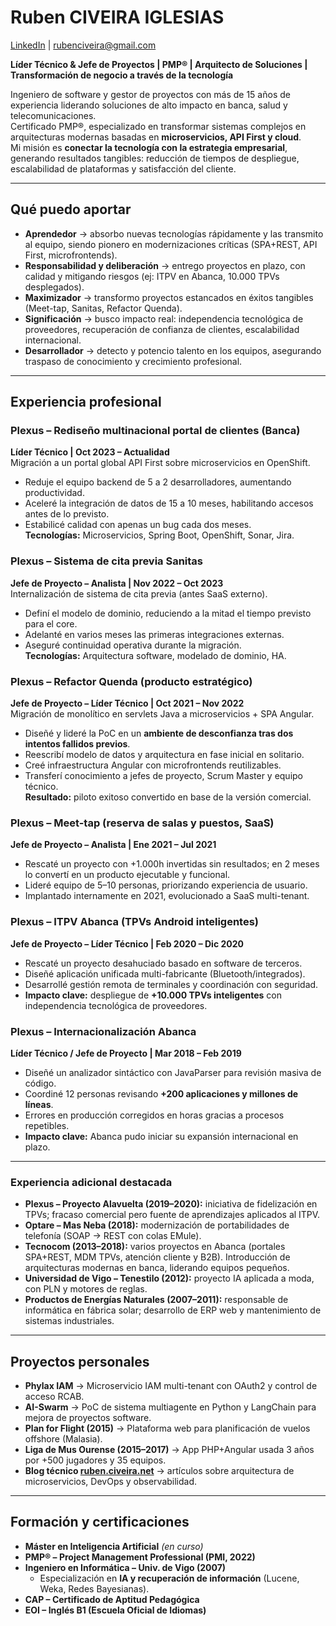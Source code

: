 # Ruben CIVEIRA IGLESIAS  
[LinkedIn](https://www.linkedin.com/in/rubenciveiraiglesias/) | rubenciveira@gmail.com  

**Líder Técnico & Jefe de Proyectos | PMP® | Arquitecto de Soluciones | Transformación de negocio a través de la tecnología**  

Ingeniero de software y gestor de proyectos con más de 15 años de experiencia liderando soluciones de alto impacto en banca, salud y telecomunicaciones.  
Certificado PMP®, especializado en transformar sistemas complejos en arquitecturas modernas basadas en **microservicios, API First y cloud**.  
Mi misión es **conectar la tecnología con la estrategia empresarial**, generando resultados tangibles: reducción de tiempos de despliegue, escalabilidad de plataformas y satisfacción del cliente.  

---

## Qué puedo aportar  

- **Aprendedor** → absorbo nuevas tecnologías rápidamente y las transmito al equipo, siendo pionero en modernizaciones críticas (SPA+REST, API First, microfrontends).  
- **Responsabilidad y deliberación** → entrego proyectos en plazo, con calidad y mitigando riesgos (ej: ITPV en Abanca, 10.000 TPVs desplegados).  
- **Maximizador** → transformo proyectos estancados en éxitos tangibles (Meet-tap, Sanitas, Refactor Quenda).  
- **Significación** → busco impacto real: independencia tecnológica de proveedores, recuperación de confianza de clientes, escalabilidad internacional.  
- **Desarrollador** → detecto y potencio talento en los equipos, asegurando traspaso de conocimiento y crecimiento profesional.  

---

## Experiencia profesional  

### Plexus – Rediseño multinacional portal de clientes (Banca)  
**Líder Técnico | Oct 2023 – Actualidad**  
Migración a un portal global API First sobre microservicios en OpenShift.  
- Reduje el equipo backend de 5 a 2 desarrolladores, aumentando productividad.  
- Aceleré la integración de datos de 15 a 10 meses, habilitando accesos antes de lo previsto.  
- Estabilicé calidad con apenas un bug cada dos meses.  
**Tecnologías:** Microservicios, Spring Boot, OpenShift, Sonar, Jira.  

### Plexus – Sistema de cita previa Sanitas  
**Jefe de Proyecto – Analista | Nov 2022 – Oct 2023**  
Internalización de sistema de cita previa (antes SaaS externo).  
- Definí el modelo de dominio, reduciendo a la mitad el tiempo previsto para el core.  
- Adelanté en varios meses las primeras integraciones externas.  
- Aseguré continuidad operativa durante la migración.  
**Tecnologías:** Arquitectura software, modelado de dominio, HA.  

### Plexus – Refactor Quenda (producto estratégico)  
**Jefe de Proyecto – Líder Técnico | Oct 2021 – Nov 2022**  
Migración de monolítico en servlets Java a microservicios + SPA Angular.  
- Diseñé y lideré la PoC en un **ambiente de desconfianza tras dos intentos fallidos previos**.  
- Reescribí modelo de datos y arquitectura en fase inicial en solitario.  
- Creé infraestructura Angular con microfrontends reutilizables.  
- Transferí conocimiento a jefes de proyecto, Scrum Master y equipo técnico.  
**Resultado:** piloto exitoso convertido en base de la versión comercial.  

### Plexus – Meet-tap (reserva de salas y puestos, SaaS)  
**Jefe de Proyecto – Analista | Ene 2021 – Jul 2021**  
- Rescaté un proyecto con +1.000h invertidas sin resultados; en 2 meses lo convertí en un producto ejecutable y funcional.  
- Lideré equipo de 5–10 personas, priorizando experiencia de usuario.  
- Implantado internamente en 2021, evolucionado a SaaS multi-tenant.  

### Plexus – ITPV Abanca (TPVs Android inteligentes)  
**Jefe de Proyecto – Líder Técnico | Feb 2020 – Dic 2020**  
- Rescaté un proyecto desahuciado basado en software de terceros.  
- Diseñé aplicación unificada multi-fabricante (Bluetooth/integrados).  
- Desarrollé gestión remota de terminales y coordinación con seguridad.  
- **Impacto clave:** despliegue de **+10.000 TPVs inteligentes** con independencia tecnológica de proveedores.  

### Plexus – Internacionalización Abanca  
**Líder Técnico / Jefe de Proyecto | Mar 2018 – Feb 2019**  
- Diseñé un analizador sintáctico con JavaParser para revisión masiva de código.  
- Coordiné 12 personas revisando **+200 aplicaciones y millones de líneas**.  
- Errores en producción corregidos en horas gracias a procesos repetibles.  
- **Impacto clave:** Abanca pudo iniciar su expansión internacional en plazo.  

---

### Experiencia adicional destacada  

- **Plexus – Proyecto Alavuelta (2019–2020):** iniciativa de fidelización en TPVs; fracaso comercial pero fuente de aprendizajes aplicados al ITPV.  
- **Optare – Mas Neba (2018):** modernización de portabilidades de telefonía (SOAP → REST con colas EMule).  
- **Tecnocom (2013–2018):** varios proyectos en Abanca (portales SPA+REST, MDM TPVs, atención cliente y B2B). Introducción de arquitecturas modernas en banca, liderando equipos pequeños.  
- **Universidad de Vigo – Tenestilo (2012):** proyecto IA aplicada a moda, con PLN y motores de reglas.  
- **Productos de Energías Naturales (2007–2011):** responsable de informática en fábrica solar; desarrollo de ERP web y mantenimiento de sistemas industriales.  

---

## Proyectos personales  

- **Phylax IAM** → Microservicio IAM multi-tenant con OAuth2 y control de acceso RCAB.  
- **AI-Swarm** → PoC de sistema multiagente en Python y LangChain para mejora de proyectos software.  
- **Plan for Flight (2015)** → Plataforma web para planificación de vuelos offshore (Malasia).  
- **Liga de Mus Ourense (2015–2017)** → App PHP+Angular usada 3 años por +500 jugadores y 35 equipos.  
- **Blog técnico [ruben.civeira.net](https://ruben.civeira.net)** → artículos sobre arquitectura de microservicios, DevOps y observabilidad.  

---

## Formación y certificaciones  

- **Máster en Inteligencia Artificial** *(en curso)*  
- **PMP® – Project Management Professional (PMI, 2022)**  
- **Ingeniero en Informática – Univ. de Vigo (2007)**  
  - Especialización en **IA y recuperación de información** (Lucene, Weka, Redes Bayesianas).  
- **CAP – Certificado de Aptitud Pedagógica**  
- **EOI – Inglés B1 (Escuela Oficial de Idiomas)**  
